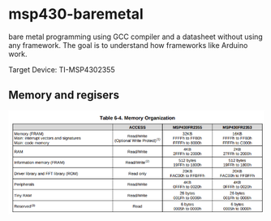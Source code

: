 # msp430-baremetal
bare metal programming using GCC compiler and a datasheet without using any framework.
The goal is to understand how frameworks like Arduino work.

Target Device: TI-MSP4302355

## Memory and regisers

![Memory and Registers](doc/images/memory_map.png)


